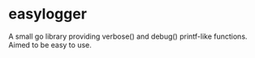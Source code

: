easylogger
==========

A small go library providing verbose() and debug() printf-like functions.  Aimed to be easy to use.
